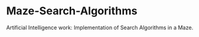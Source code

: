 # Maze-Search-Algorithms
Artificial Intelligence work: Implementation of Search Algorithms in a Maze.
